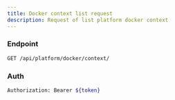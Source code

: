 ```yaml
---
title: Docker context list request
description: Request of list platform docker context
---
```


### Endpoint

```bash
GET /api/platform/docker/context/
```

### Auth

```bash
Authorization: Bearer ${token}
```

